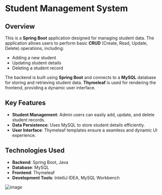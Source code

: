 # Student Management System

## Overview
This is a **Spring Boot** application designed for managing student data. The application allows users to perform basic **CRUD** (Create, Read, Update, Delete) operations, including:

- Adding a new student  
- Updating student details  
- Deleting a student record  

The backend is built using **Spring Boot** and connects to a **MySQL** database for storing and retrieving student data. **Thymeleaf** is used for rendering the frontend, providing a dynamic user interface.

## Key Features
- **Student Management**: Admin users can easily add, update, and delete student records.  
- **Data Persistence**: Uses MySQL to store student details efficiently.  
- **User Interface**: Thymeleaf templates ensure a seamless and dynamic UI experience.  

## Technologies Used
- **Backend**: Spring Boot, Java  
- **Database**: MySQL  
- **Frontend**: Thymeleaf  
- **Development Tools**: IntelliJ IDEA, MySQL Workbench

![image](https://github.com/user-attachments/assets/22f062d1-abed-4fe1-938e-e0432b1d9efd)

